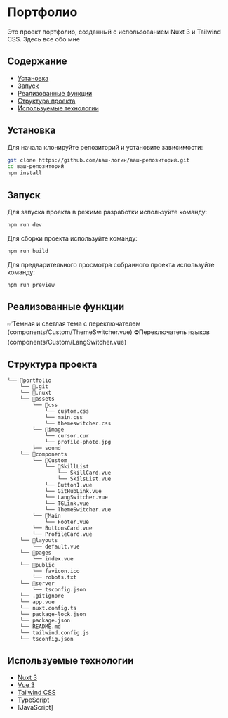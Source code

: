 # Портфолио

Это проект портфолио, созданный с использованием Nuxt 3 и Tailwind CSS. Здесь все обо мне

## Содержание

- [Установка](#установка)
- [Запуск](#запуск)
- [Реализованные функции](#реализованные-функции)
- [Структура проекта](#структура-проекта)
- [Используемые технологии](#используемые-технологии)

## Установка

Для начала клонируйте репозиторий и установите зависимости:

```sh
git clone https://github.com/ваш-логин/ваш-репозиторий.git
cd ваш-репозиторий
npm install
```

## Запуск

Для запуска проекта в режиме разработки используйте команду:

```sh
npm run dev
```

Для сборки проекта используйте команду:

```sh
npm run build
```

Для предварительного просмотра собранного проекта используйте команду:

```sh
npm run preview
```

## Реализованные функции

✅Темная и светлая тема с переключателем (components/Custom/ThemeSwitcher.vue)
⛔Переключатель языков (components/Custom/LangSwitcher.vue)

## Структура проекта

```
└── 📁portfolio
    └── 📁.git
    └── 📁.nuxt
    └── 📁assets
        └── 📁css
            └── custom.css
            └── main.css
            └── themeswitcher.css
        └── 📁image
            └── cursor.cur
            └── profile-photo.jpg
        ├── sound
    └── 📁components
        └── 📁Custom
            └── 📁SkillList
                └── SkillCard.vue
                └── SkilsList.vue
            └── Button1.vue
            └── GitHubLink.vue
            └── LangSwitcher.vue
            └── TGLink.vue
            └── ThemeSwitcher.vue
        └── 📁Main
            └── Footer.vue
        └── ButtonsCard.vue
        └── ProfileCard.vue
    └── 📁layouts
        └── default.vue
    └── 📁pages
        └── index.vue
    └── 📁public
        └── favicon.ico
        └── robots.txt
    └── 📁server
        └── tsconfig.json
    └── .gitignore
    └── app.vue
    └── nuxt.config.ts
    └── package-lock.json
    └── package.json
    └── README.md
    └── tailwind.config.js
    └── tsconfig.json
```

## Используемые технологии

- [Nuxt 3](https://nuxt.com/)
- [Vue 3](https://vuejs.org/)
- [Tailwind CSS](https://tailwindcss.com/)
- [TypeScript](https://www.typescriptlang.org/)
- [JavaScript]
